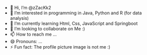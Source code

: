 - 👋 Hi, I’m @zZacKk2
- 👀 I’m interested in programming in Java, Python and R (for data analysis)
- 🌱 I’m currently learning Html, Css, JavaScript and Springboot
- 💞️ I’m looking to collaborate on Me :)
- 📫 How to reach me ...
- 😄 Pronouns: ...
- ⚡ Fun fact: The profile picture image is not me :)

<!---
zZacKk2/zZacKk2 is a ✨ special ✨ repository because its `README.md` (this file) appears on your GitHub profile.
You can click the Preview link to take a look at your changes.
--->
